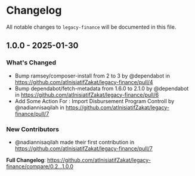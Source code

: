 # Changelog

All notable changes to `legacy-finance` will be documented in this file.

## 1.0.0 - 2025-01-30

### What's Changed

* Bump ramsey/composer-install from 2 to 3 by @dependabot in https://github.com/atInisiatifZakat/legacy-finance/pull/4
* Bump dependabot/fetch-metadata from 1.6.0 to 2.1.0 by @dependabot in https://github.com/atInisiatifZakat/legacy-finance/pull/6
* Add Some Action For : Import Disbursement Program Controll by @nadiannisaqilah in https://github.com/atInisiatifZakat/legacy-finance/pull/7

### New Contributors

* @nadiannisaqilah made their first contribution in https://github.com/atInisiatifZakat/legacy-finance/pull/7

**Full Changelog**: https://github.com/atInisiatifZakat/legacy-finance/compare/0.2...1.0.0
